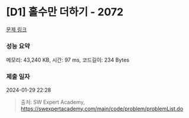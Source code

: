 # [D1] 홀수만 더하기 - 2072 

[문제 링크](https://swexpertacademy.com/main/code/problem/problemDetail.do?contestProbId=AV5QSEhaA5sDFAUq) 

### 성능 요약

메모리: 43,240 KB, 시간: 97 ms, 코드길이: 234 Bytes

### 제출 일자

2024-01-29 22:28



> 출처: SW Expert Academy, https://swexpertacademy.com/main/code/problem/problemList.do
